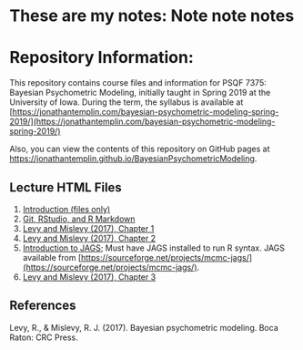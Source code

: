 # These are my notes: Note note notes


# Repository Information:

This repository contains course files and information for PSQF 7375: Bayesian Psychometric Modeling, initially taught in Spring 2019 at the University of Iowa. During the term, the syllabus is available at [https://jonathantemplin.com/bayesian-psychometric-modeling-spring-2019/](https://jonathantemplin.com/bayesian-psychometric-modeling-spring-2019/)

Also, you can view the contents of this repository on GitHub pages at https://jonathantemplin.github.io/BayesianPsychometricModeling.

## Lecture HTML Files
1. [Introduction (files only)](https://github.com/jonathantemplin/BayesianPsychometricModeling/tree/master/Lectures/01-Introduction)
2. [Git, RStudio, and R Markdown](https://jonathantemplin.github.io/BayesianPsychometricModeling/Lectures/02-Git-RStudio-R-Markdown/bpm19psqf7375_Lecture02.html)
3. [Levy and Mislevy (2017), Chapter 1](https://jonathantemplin.github.io/BayesianPsychometricModeling/Lectures/03-Chapter01/bpm19psqf7375_Lecture03.html)
4. [Levy and Mislevy (2017), Chapter 2](https://jonathantemplin.github.io/BayesianPsychometricModeling/Lectures/04-Chapter02/bpm19psqf7375_Lecture04.html)
5. [Introduction to JAGS](https://jonathantemplin.github.io/BayesianPsychometricModeling/Lectures/05-JAGS/bpm18psqf7375_Lecture05.html); Must have JAGS installed to run R syntax. JAGS available from [https://sourceforge.net/projects/mcmc-jags/](https://sourceforge.net/projects/mcmc-jags/).
6. [Levy and Mislevy (2017), Chapter 3](https://jonathantemplin.github.io/BayesianPsychometricModeling/Lectures/06-Chapter03/bpm19psqf7375_Lecture06.html)


## References

Levy, R., & Mislevy, R. J. (2017). Bayesian psychometric modeling. Boca Raton: CRC Press.
